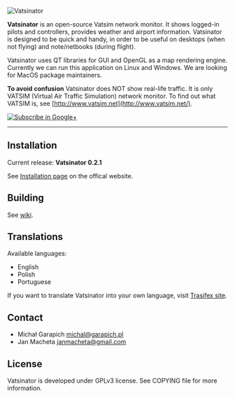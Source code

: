 ![Vatsinator](http://vatsinator.org/images/header.jpg)

**Vatsinator** is an open-source Vatsim network monitor. It shows logged-in pilots and controllers, provides weather and airport information. Vatsinator is designed to be quick and handy, in order to be useful on desktops (when not flying) and note/netbooks (during flight).

Vatsinator uses QT libraries for GUI and OpenGL as a map rendering engine. Currently we can run this application on Linux and Windows. We are looking for MacOS package maintainers.

**To avoid confusion** Vatsinator does NOT show real-life traffic. It is only VATSIM (Virtual Air Traffic Simulation) network monitor. To find out what VATSIM is, see [http://www.vatsim.net](http://www.vatsim.net/).

[![Subscribe in Google+](http://www.vatsinator.org/images/gplus.png)](https://plus.google.com/100938719910263601185)

---

## Installation

Current release: **Vatsinator 0.2.1**

See [Installation page](http://vatsinator.eu.org/installation/) on the offical website.


## Building
See [wiki](https://github.com/Garrappachc/Vatsinator/wiki/Building-Vatsinator).


## Translations
Available languages:
- English
- Polish
- Portuguese

If you want to translate Vatsinator into your own language, visit [Trasifex site](https://www.transifex.com/projects/p/vatsinator/).


## Contact
- Michał Garapich michal@garapich.pl
- Jan Macheta janmacheta@gmail.com


## License
Vatsinator is developed under GPLv3 license. See COPYING file for more information.
